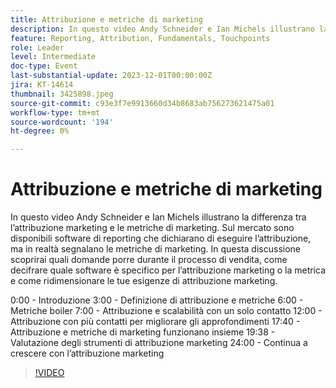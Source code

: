 ```yaml
---
title: Attribuzione e metriche di marketing
description: In questo video Andy Schneider e Ian Michels illustrano la differenza tra l’attribuzione marketing e le metriche di marketing. Sul mercato sono disponibili software di reporting che dichiarano di eseguire l’attribuzione, ma in realtà segnalano le metriche di marketing. In questa discussione scoprirai quali domande porre durante il processo di vendita, come decifrare quale software è specifico per l’attribuzione marketing o la metrica e come ridimensionare le tue esigenze di attribuzione marketing.
feature: Reporting, Attribution, Fundamentals, Touchpoints
role: Leader
level: Intermediate
doc-type: Event
last-substantial-update: 2023-12-01T00:00:00Z
jira: KT-14614
thumbnail: 3425898.jpeg
source-git-commit: c93e3f7e9913660d34b8683ab756273621475a01
workflow-type: tm+mt
source-wordcount: '194'
ht-degree: 0%

---
```



# Attribuzione e metriche di marketing

In questo video Andy Schneider e Ian Michels illustrano la differenza tra l’attribuzione marketing e le metriche di marketing. Sul mercato sono disponibili software di reporting che dichiarano di eseguire l’attribuzione, ma in realtà segnalano le metriche di marketing. In questa discussione scoprirai quali domande porre durante il processo di vendita, come decifrare quale software è specifico per l’attribuzione marketing o la metrica e come ridimensionare le tue esigenze di attribuzione marketing.

0:00 - Introduzione 3:00 - Definizione di attribuzione e metriche 6:00 - Metriche boiler 7:00 - Attribuzione e scalabilità con un solo contatto 12:00 - Attribuzione con più contatti per migliorare gli approfondimenti 17:40 - Attribuzione e metriche di marketing funzionano insieme 19:38 - Valutazione degli strumenti di attribuzione marketing 24:00 - Continua a crescere con l’attribuzione marketing

>[!VIDEO](https://video.tv.adobe.com/v/3425898/?learn=on)